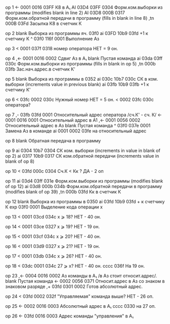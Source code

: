 op 1
<-  0001 0016 03FF                     К8 в А₁
AI  03D4 03FF 0304                     Форм.ком.выборки из программы (modifies blank in line 2)
AI  03D8 000B 0317                     Форм.ком.обратной передачи в программу (fills in blank in line 8)
,tn 000B 03Fd                          Засылка К8 в счетчик К

op 2
blank								   Выборка из программы яч. 03f0
ai  03FD 10b9 03fd                     +1 к счетчику К
^   03f0 116f 0001                     Выполнение Aз

op 3
<   0001 037f 0318                     номер оператора НЕТ = 9 он.

op 4
,<- 0001 0016 0002                     Сдвиг Аз в А₁
blank								   Пустая команда
ai  03da 03ff 030c                     Форм.ком.выборки из программы (fills in blank in op 5)
,tn 000b 03fb                          Зас.нач.адрес.в счетчик К'

op 5
blank								   Выборка из программы в 0352
ai  030c 10b7 030c                     СК в ком. выборки (increments value in previous blank)
ai  03fb 10b9 03fb                     +1 к счетчику К'

op 6
<   03fc 0002 030c                     Нужный номер НЕТ = 5 он.
<   0002 03fc 030c                     оператора?

op 7
,-  03fb 03fd 0001                     Относительный адрес оператора /сч.К' - сч. К/
<-  0001 0016 0001                     Относительный адрес в А1
,<- 0001 0056 0002                     Относительный адрес в Аз
blank								   Пустая команда
^   03f0 037e 0001                     Замена Аз в команде
ai  0001 0002 03fe                     на относительный адрес

op 8
blank								   Обратная передача в программу

op 9
ai 0304 10b7 0304                      СК ком. выборки (increments in value in blank of op 2)
ai 0317 10b9 0317                      СК ком.обратной передачи (increments value in blank of op 8)

op 10
< 03fd 000c 0304                       Сч.К < Кк ? ДА - 2 оп

op 11
ai  03d4 03ff 031e                     Форм.ком.выборки из программы (modifies blank of op 12)
ai  03d8 000b 034b                     Форм.ком.обратной передачи в программу (modifies blank of op 39)
,tn 000b 03fd                          Кк в счетчик К

op 12
blank								   Выборка из программы в 0350
ai  03fd 10b9 03fd                     + к счетчику К
exp 03f0      0001                     Выделение кода операции х

op 13
< 	 0001 03cd 034c                     х ⩾ 18? НЕТ - 40 он.

op 14
< 	 0001 03ce 0327                     х ⩾ 19? НЕТ - 19 он.

op 15
< 	 0001 03cf 034c                     х ⩾ 20? НЕТ - 40 он.

op 16
< 	 0001 03d9 0327                     х ⩾ 21? НЕТ - 19 он.

op 17
< 	 0001 03db 034c                     х ⩾ 26? НЕТ - 40 он.

op 18
<    03dc 0001 034c                     27 ⩾ х? НЕТ - 40 он.
cccc           036f                     На 19 он.

op 23
,<-  0004 0016 0002                    Аз команды в А₁ /в Аз стоит относит.адрес/.
blank								   Пустая команда
<-   0002 0056 0371                    Относит.адрес в Аз со знаком в знаковом разряде
,+ 	 03fd 0301 0002                    Готов абсолютный адрес.

op 24
< 	 03fd 0002 032f                     "Управляемая" команда выше? НЕТ - 26 оп.

op 25
<-   0002 0016 0003                    Абсолютный адрес в А₁
cccc           0330                     на 27 оп.

op 26
<-   03fd 0016 0003                    Адрес команды "управления" в А₁


